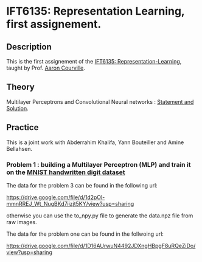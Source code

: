 # IFT6135: Representation Learning, first assignement.

## Description

This is the first assignement of the [IFT6135: Representation-Learning](https://sites.google.com/mila.quebec/ift6135), taught by Prof. [Aaron Courville](https://mila.quebec/en/person/aaron-courville/).

## Theory

Multilayer Perceptrons and Convolutional Neural networks : [Statement and Solution](https://github.com/Sanaelotfi/IFT-6135-Representation-Learning-HW1/blob/master/IFT6135_HW1_Theory.pdf).


## Practice

This is a joint work with Abderrahim Khalifa, Yann Bouteiller and Amine Bellahsen. 

### Problem 1 : building a Multilayer Perceptron (MLP) and train it on the [MNIST handwritten digit dataset](http://yann.lecun.com/exdb/mnist/)

The data for the problem 3 can be found in the following url:

https://drive.google.com/file/d/1d2pOl-mmnRREJ_Wt_NugBKd7iizjt5KY/view?usp=sharing

otherwise you can use the to_npy.py file to generate the data.npz file from raw images.

The data for the problem one can be found in the follwoing url:

https://drive.google.com/file/d/1D16AUrwuN4492JDXngHBpgF8uRQeZiDo/view?usp=sharing
